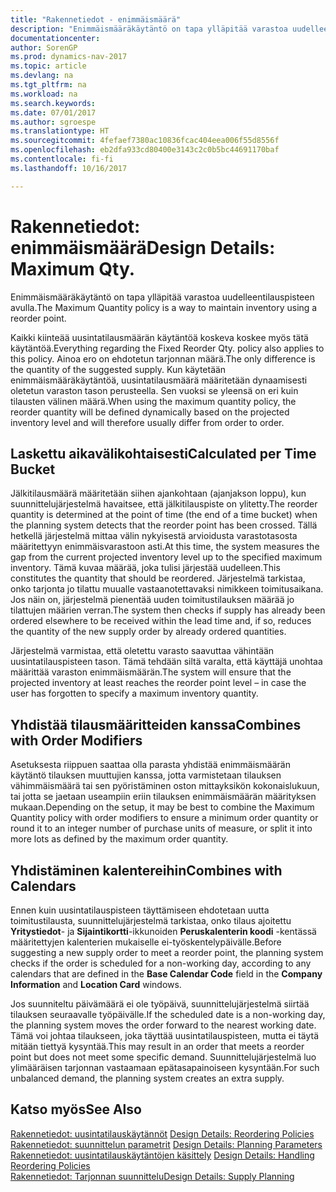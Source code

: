 ```yaml
---
title: "Rakennetiedot - enimmäismäärä"
description: "Enimmäismääräkäytäntö on tapa ylläpitää varastoa uudelleentilauspisteen avulla."
documentationcenter: 
author: SorenGP
ms.prod: dynamics-nav-2017
ms.topic: article
ms.devlang: na
ms.tgt_pltfrm: na
ms.workload: na
ms.search.keywords: 
ms.date: 07/01/2017
ms.author: sgroespe
ms.translationtype: HT
ms.sourcegitcommit: 4fefaef7380ac10836fcac404eea006f55d8556f
ms.openlocfilehash: eb2dfa933cd80400e3143c2c0b5bc44691170baf
ms.contentlocale: fi-fi
ms.lasthandoff: 10/16/2017

---
```

# <a name="design-details-maximum-qty"></a><span data-ttu-id="d6b34-103">Rakennetiedot: enimmäismäärä</span><span class="sxs-lookup"><span data-stu-id="d6b34-103">Design Details: Maximum Qty.</span></span>
<span data-ttu-id="d6b34-104">Enimmäismääräkäytäntö on tapa ylläpitää varastoa uudelleentilauspisteen avulla.</span><span class="sxs-lookup"><span data-stu-id="d6b34-104">The Maximum Quantity policy is a way to maintain inventory using a reorder point.</span></span>  
  
 <span data-ttu-id="d6b34-105">Kaikki kiinteää uusintatilausmäärän käytäntöä koskeva koskee myös tätä käytäntöä.</span><span class="sxs-lookup"><span data-stu-id="d6b34-105">Everything regarding the Fixed Reorder Qty. policy also applies to this policy.</span></span> <span data-ttu-id="d6b34-106">Ainoa ero on ehdotetun tarjonnan määrä.</span><span class="sxs-lookup"><span data-stu-id="d6b34-106">The only difference is the quantity of the suggested supply.</span></span> <span data-ttu-id="d6b34-107">Kun käytetään enimmäismääräkäytäntöä, uusintatilausmäärä määritetään dynaamisesti oletetun varaston tason perusteella. Sen vuoksi se yleensä on eri kuin tilausten välinen määrä.</span><span class="sxs-lookup"><span data-stu-id="d6b34-107">When using the maximum quantity policy, the reorder quantity will be defined dynamically based on the projected inventory level and will therefore usually differ from order to order.</span></span>  
  
## <a name="calculated-per-time-bucket"></a><span data-ttu-id="d6b34-108">Laskettu aikavälikohtaisesti</span><span class="sxs-lookup"><span data-stu-id="d6b34-108">Calculated per Time Bucket</span></span>  
 <span data-ttu-id="d6b34-109">Jälkitilausmäärä määritetään siihen ajankohtaan (ajanjakson loppu), kun suunnittelujärjestelmä havaitsee, että jälkitilauspiste on ylitetty.</span><span class="sxs-lookup"><span data-stu-id="d6b34-109">The reorder quantity is determined at the point of time (the end of a time bucket) when the planning system detects that the reorder point has been crossed.</span></span> <span data-ttu-id="d6b34-110">Tällä hetkellä järjestelmä mittaa välin nykyisestä arvioidusta varastotasosta määritettyyn enimmäisvarastoon asti.</span><span class="sxs-lookup"><span data-stu-id="d6b34-110">At this time, the system measures the gap from the current projected inventory level up to the specified maximum inventory.</span></span> <span data-ttu-id="d6b34-111">Tämä kuvaa määrää, joka tulisi järjestää uudelleen.</span><span class="sxs-lookup"><span data-stu-id="d6b34-111">This constitutes the quantity that should be reordered.</span></span> <span data-ttu-id="d6b34-112">Järjestelmä tarkistaa, onko tarjonta jo tilattu muualle vastaanotettavaksi nimikkeen toimitusaikana. Jos näin on, järjestelmä pienentää uuden toimitustilauksen määrää jo tilattujen määrien verran.</span><span class="sxs-lookup"><span data-stu-id="d6b34-112">The system then checks if supply has already been ordered elsewhere to be received within the lead time and, if so, reduces the quantity of the new supply order by already ordered quantities.</span></span>  
  
 <span data-ttu-id="d6b34-113">Järjestelmä varmistaa, että oletettu varasto saavuttaa vähintään uusintatilauspisteen tason. Tämä tehdään siltä varalta, että käyttäjä unohtaa määrittää varaston enimmäismäärän.</span><span class="sxs-lookup"><span data-stu-id="d6b34-113">The system will ensure that the projected inventory at least reaches the reorder point level – in case the user has forgotten to specify a maximum inventory quantity.</span></span>  
  
## <a name="combines-with-order-modifiers"></a><span data-ttu-id="d6b34-114">Yhdistää tilausmääritteiden kanssa</span><span class="sxs-lookup"><span data-stu-id="d6b34-114">Combines with Order Modifiers</span></span>  
 <span data-ttu-id="d6b34-115">Asetuksesta riippuen saattaa olla parasta yhdistää enimmäismäärän käytäntö tilauksen muuttujien kanssa, jotta varmistetaan tilauksen vähimmäismäärä tai sen pyöristäminen oston mittayksikön kokonaislukuun, tai jotta se jaetaan useampiin eriin tilauksen enimmäismäärän määrityksen mukaan.</span><span class="sxs-lookup"><span data-stu-id="d6b34-115">Depending on the setup, it may be best to combine the Maximum Quantity policy with order modifiers to ensure a minimum order quantity or round it to an integer number of purchase units of measure, or split it into more lots as defined by the maximum order quantity.</span></span>  
  
## <a name="combines-with-calendars"></a><span data-ttu-id="d6b34-116">Yhdistäminen kalentereihin</span><span class="sxs-lookup"><span data-stu-id="d6b34-116">Combines with Calendars</span></span>  
 <span data-ttu-id="d6b34-117">Ennen kuin uusintatilauspisteen täyttämiseen ehdotetaan uutta toimitustilausta, suunnittelujärjestelmä tarkistaa, onko tilaus ajoitettu **Yritystiedot**- ja **Sijaintikortti**-ikkunoiden **Peruskalenterin koodi** -kentässä määritettyjen kalenterien mukaiselle ei-työskentelypäivälle.</span><span class="sxs-lookup"><span data-stu-id="d6b34-117">Before suggesting a new supply order to meet a reorder point, the planning system checks if the order is scheduled for a non-working day, according to any calendars that are  defined in the **Base Calendar Code** field in the **Company Information** and **Location Card** windows.</span></span>  
  
 <span data-ttu-id="d6b34-118">Jos suunniteltu päivämäärä ei ole työpäivä, suunnittelujärjestelmä siirtää tilauksen seuraavalle työpäivälle.</span><span class="sxs-lookup"><span data-stu-id="d6b34-118">If the scheduled date is a non-working day, the planning system moves the order forward to the nearest working date.</span></span> <span data-ttu-id="d6b34-119">Tämä voi johtaa tilaukseen, joka täyttää uusintatilauspisteen, mutta ei täytä mitään tiettyä kysyntää.</span><span class="sxs-lookup"><span data-stu-id="d6b34-119">This may result in an order that meets a reorder point but does not meet some specific demand.</span></span> <span data-ttu-id="d6b34-120">Suunnittelujärjestelmä luo ylimääräisen tarjonnan vastaamaan epätasapainoiseen kysyntään.</span><span class="sxs-lookup"><span data-stu-id="d6b34-120">For such unbalanced demand, the planning system creates an extra supply.</span></span>  
  
## <a name="see-also"></a><span data-ttu-id="d6b34-121">Katso myös</span><span class="sxs-lookup"><span data-stu-id="d6b34-121">See Also</span></span>  
 <span data-ttu-id="d6b34-122">[Rakennetiedot: uusintatilauskäytännöt](design-details-reordering-policies.md) </span><span class="sxs-lookup"><span data-stu-id="d6b34-122">[Design Details: Reordering Policies](design-details-reordering-policies.md) </span></span>  
 <span data-ttu-id="d6b34-123">[Rakennetiedot: suunnittelun parametrit](design-details-planning-parameters.md) </span><span class="sxs-lookup"><span data-stu-id="d6b34-123">[Design Details: Planning Parameters](design-details-planning-parameters.md) </span></span>  
 <span data-ttu-id="d6b34-124">[Rakennetiedot: uusintatilauskäytäntöjen käsittely](design-details-handling-reordering-policies.md) </span><span class="sxs-lookup"><span data-stu-id="d6b34-124">[Design Details: Handling Reordering Policies](design-details-handling-reordering-policies.md) </span></span>  
 [<span data-ttu-id="d6b34-125">Rakennetiedot: Tarjonnan suunnittelu</span><span class="sxs-lookup"><span data-stu-id="d6b34-125">Design Details: Supply Planning</span></span>](design-details-supply-planning.md)
